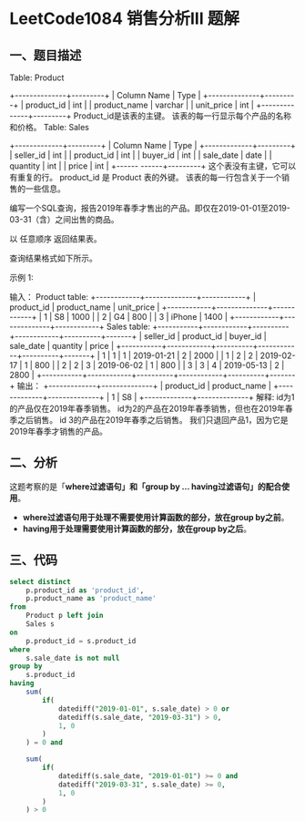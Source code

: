 # LeetCode1084 销售分析III 题解

## 一、题目描述

Table: Product

+--------------+---------+
| Column Name  | Type    |
+--------------+---------+
| product_id   | int     |
| product_name | varchar |
| unit_price   | int     |
+--------------+---------+
Product_id是该表的主键。
该表的每一行显示每个产品的名称和价格。
Table: Sales

+-------------+---------+
| Column Name | Type    |
+-------------+---------+
| seller_id   | int     |
| product_id  | int     |
| buyer_id    | int     |
| sale_date   | date    |
| quantity    | int     |
| price       | int     |
+------ ------+---------+
这个表没有主键，它可以有重复的行。
product_id 是 Product 表的外键。
该表的每一行包含关于一个销售的一些信息。


编写一个SQL查询，报告2019年春季才售出的产品。即仅在2019-01-01至2019-03-31（含）之间出售的商品。

以 任意顺序 返回结果表。

查询结果格式如下所示。

 

示例 1:

输入：
Product table:
+------------+--------------+------------+
| product_id | product_name | unit_price |
+------------+--------------+------------+
| 1          | S8           | 1000       |
| 2          | G4           | 800        |
| 3          | iPhone       | 1400       |
+------------+--------------+------------+
Sales table:
+-----------+------------+----------+------------+----------+-------+
| seller_id | product_id | buyer_id | sale_date  | quantity | price |
+-----------+------------+----------+------------+----------+-------+
| 1         | 1          | 1        | 2019-01-21 | 2        | 2000  |
| 1         | 2          | 2        | 2019-02-17 | 1        | 800   |
| 2         | 2          | 3        | 2019-06-02 | 1        | 800   |
| 3         | 3          | 4        | 2019-05-13 | 2        | 2800  |
+-----------+------------+----------+------------+----------+-------+
输出：
+-------------+--------------+
| product_id  | product_name |
+-------------+--------------+
| 1           | S8           |
+-------------+--------------+
解释:
id为1的产品仅在2019年春季销售。
id为2的产品在2019年春季销售，但也在2019年春季之后销售。
id 3的产品在2019年春季之后销售。
我们只退回产品1，因为它是2019年春季才销售的产品。



## 二、分析

这题考察的是「**where过滤语句」和「group by ... having过滤语句」的配合使用**。

+ **where过滤语句用于处理不需要使用计算函数的部分，放在group by之前**。
+ **having用于处理需要使用计算函数的部分，放在group by之后**。



## 三、代码

```sql
select distinct
    p.product_id as 'product_id',
    p.product_name as 'product_name'
from
    Product p left join
    Sales s
on
    p.product_id = s.product_id
where
    s.sale_date is not null
group by
    s.product_id
having
    sum(
        if(
            datediff("2019-01-01", s.sale_date) > 0 or 
            datediff(s.sale_date, "2019-03-31") > 0,
            1, 0
        )
    ) = 0 and

    sum(
        if(
            datediff(s.sale_date, "2019-01-01") >= 0 and 
            datediff("2019-03-31", s.sale_date) >= 0,
            1, 0
        )
    ) > 0 
```

